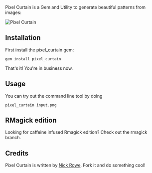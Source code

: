 Pixel Curtain is a Gem and Utility to generate beautiful patterns from images:

![Pixel Curtain](http://dl.dropbox.com/u/59591/pixel_curtain.png)

Installation
------------

First install the pixel_curtain gem:

    gem install pixel_curtain

That's it!  You're in business now.

Usage
-----  
You can try out the command line tool by doing

    pixel_curtain input.png
    

RMagick edition
---------------
Looking for caffeine infused Rmagick edition?  Check out the rmagick branch.

Credits
-------
Pixel Curtain is written by [Nick Rowe](http://dcxn.com).  Fork it and do something cool!